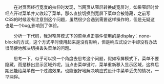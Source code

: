 &emsp;&emsp;在对页面经行宽度的拉伸时发现，当网页从窄屏转换成宽屏时，如果窄屏时曾经点开过菜单并又收起了菜单，那么直接切换到宽屏下菜单会被隐藏，之前写CSS的时候没有注意到这个问题，虽然很少会遇到需要这样操作的，但是无疑这也是一个bug,影响到了体验。

&emsp;&emsp;分析一下代码，我对窄屏模式下的菜单点击事件使用的是display：none-block的方式，这个方式平时使用起来是没有影响，但是响应式设计中却没有办法很简便地解决切换丢失菜单的问题。

&emsp;&emsp;思考一下，似乎可以换一个角度去思考这个问题，假如窄屏模式下，菜单不要隐藏，而是移出显示区域外呢，当点击菜单键时，菜单重新移入显示区域，这样后期还能给菜单做一个过渡效果，也能很好地解决响应式设计中菜单丢失的情况，一举两得。